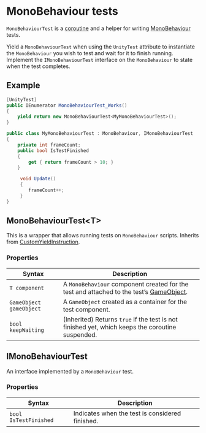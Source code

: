 # MonoBehaviour tests

`MonoBehaviourTest` is a [coroutine](https://docs.unity3d.com/ScriptReference/Coroutine.html) and a helper for
writing [MonoBehaviour](https://docs.unity3d.com/ScriptReference/MonoBehaviour.html) tests.

Yield a `MonoBehaviourTest` when using the `UnityTest` attribute to instantiate the `MonoBehaviour` you wish to test and
wait for it to finish running. Implement the `IMonoBehaviourTest` interface on the `MonoBehaviour` to state when the
test completes.

## Example

```c#
[UnityTest]
public IEnumerator MonoBehaviourTest_Works()
{
    yield return new MonoBehaviourTest<MyMonoBehaviourTest>();
}

public class MyMonoBehaviourTest : MonoBehaviour, IMonoBehaviourTest
{
    private int frameCount;
    public bool IsTestFinished
    {
        get { return frameCount > 10; }
    }

     void Update()
     {
        frameCount++;
     }
}
```

## MonoBehaviourTest&lt;T&gt;

This is a wrapper that allows running tests on `MonoBehaviour` scripts. Inherits
from [CustomYieldInstruction](https://docs.unity3d.com/ScriptReference/CustomYieldInstruction.html).

### Properties

| Syntax                  | Description                                                  |
| ----------------------- | ------------------------------------------------------------ |
| `T component`           | A `MonoBehaviour` component created for the test and attached to the test’s [GameObject](https://docs.unity3d.com/ScriptReference/GameObject.html). |
| `GameObject gameObject` | A `GameObject` created as a container for the test component. |
| `bool keepWaiting`      | (Inherited) Returns `true` if the test is not finished yet, which keeps the coroutine suspended. |

## IMonoBehaviourTest

An interface implemented by a `MonoBehaviour` test.

### Properties

| Syntax                | Description                                     |
| --------------------- | ----------------------------------------------- |
| `bool IsTestFinished` | Indicates when the test is considered finished. |